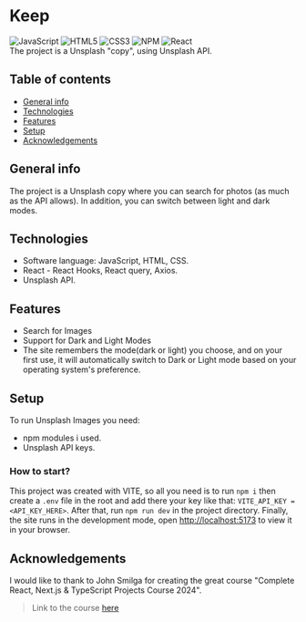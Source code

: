 # Keep

![JavaScript](https://img.shields.io/badge/javascript-%23323330.svg?style=for-the-badge&logo=javascript&logoColor=%23F7DF1E)
![HTML5](https://img.shields.io/badge/html5-%23E34F26.svg?style=for-the-badge&logo=html5&logoColor=white)
![CSS3](https://img.shields.io/badge/css3-%231572B6.svg?style=for-the-badge&logo=css3&logoColor=white)
![NPM](https://img.shields.io/badge/NPM-%23CB3837.svg?style=for-the-badge&logo=npm&logoColor=white)
![React](https://img.shields.io/badge/react-%2320232a.svg?style=for-the-badge&logo=react&logoColor=%2361DAFB)
<br>
The project is a Unsplash "copy", using Unsplash API.

## Table of contents

- [General info](#general-info)
- [Technologies](#technologies)
- [Features](#features)
- [Setup](#setup)
- [Acknowledgements](#acknowledgements)

## General info

The project is a Unsplash copy where you can search for photos (as much as the API allows).
In addition, you can switch between light and dark modes.

## Technologies

- Software language: JavaScript, HTML, CSS.
- React - React Hooks, React query, Axios.
- Unsplash API.

## Features

- Search for Images
- Support for Dark and Light Modes
- The site remembers the mode(dark or light) you choose, and on your first use, it will automatically switch to Dark or Light mode based on your operating system's preference.

## Setup

To run Unsplash Images you need:

- npm modules i used.
- Unsplash API keys.

### How to start?

This project was created with VITE, so all you need is to run `npm i` then create a `.env` file in the root and add there your key like that: `VITE_API_KEY = <API_KEY_HERE>`.
After that, run `npm run dev` in the project directory.
Finally, the site runs in the development mode, open [http://localhost:5173](http://localhost:5173/) to view it in your browser.

## Acknowledgements

I would like to thank to John Smilga for creating the great course "Complete React, Next.js & TypeScript Projects Course 2024".

> Link to the course [here](https://www.udemy.com/course/react-tutorial-and-projects-course/?couponCode=KEEPLEARNING)
